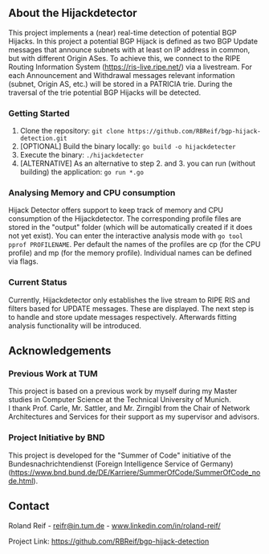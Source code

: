 <!-- ABOUT THE PROJECT -->
## About the Hijackdetector

This project implements a (near) real-time detection of potential BGP Hijacks.
In this project a potential BGP Hijack is defined as two BGP Update messages that announce subnets with at least on IP address in common, but with different Origin ASes.
To achieve this, we connect to the RIPE Routing Information System (https://ris-live.ripe.net/) via a livestream.
For each Announcement and Withdrawal messages relevant information (subnet, Origin AS, etc.) will be stored in a PATRICIA trie. 
During the traversal of the trie potential BGP Hijacks will be detected.

### Getting Started
1. Clone the repository: ````git clone https://github.com/RBReif/bgp-hijack-detection.git````
2. [OPTIONAL] Build the binary locally: ``go build -o hijackdetecter``
3. Execute the binary: ``./hijackdetecter``
4. [ALTERNATIVE] As an alternative to step 2. and 3. you can run (without building) the application: ``go run *.go``

### Analysing Memory and CPU consumption
Hijack Detector offers support to keep track of memory and CPU consumption of the Hijackdetector. 
The corresponding profile files are stored in the "output" folder (which will be automatically created if it does not yet exist).
You can enter the interactive analysis mode with ``go tool pprof PROFILENAME``. Per default the names of the profiles are cp (for the CPU profile) and mp (for the memory profile).
Individual names can be defined via flags. 

### Current Status
Currently, Hijackdetector only establishes the live stream to RIPE RIS and filters based for UPDATE messages. These are displayed. 
The next step is to handle and store update messages respectively. Afterwards fitting analysis functionality will be introduced. 

## Acknowledgements

### Previous Work at TUM
This project is based on a previous work by myself during my Master studies in Computer Science at the Technical University of Munich.  
I thank Prof. Carle, Mr. Sattler, and Mr. Zirngibl from the Chair of Network Architectures and Services for their support as my supervisor and advisors.

### Project Initiative by BND
This project is developed for the "Summer of Code" initiative of the Bundesnachrichtendienst (Foreign Intelligence Service of Germany) (https://www.bnd.bund.de/DE/Karriere/SummerOfCode/SummerOfCode_node.html). 

<!-- Contact -->
## Contact
Roland Reif - reifr@in.tum.de - www.linkedin.com/in/roland-reif/

Project Link: https://github.com/RBReif/bgp-hijack-detection

